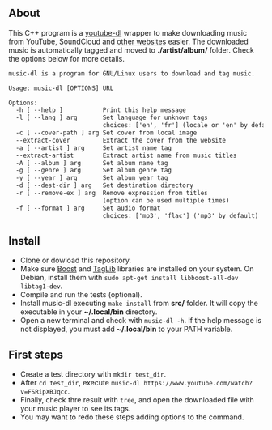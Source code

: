 ## About

This C++ program is a [youtube-dl](https://github.com/ytdl-org/youtube-dl) wrapper to make downloading music from YouTube, SoundCloud and [other websites](https://github.com/ytdl-org/youtube-dl/blob/master/docs/supportedsites.md) easier. The downloaded music is automatically tagged and moved to **./artist/album/** folder.
Check the options below for more details.

``` txt
music-dl is a program for GNU/Linux users to download and tag music.

Usage: music-dl [OPTIONS] URL

Options:
  -h [ --help ]           Print this help message
  -l [ --lang ] arg       Set language for unknown tags 
                          choices: ['en', 'fr'] (locale or 'en' by default)
  -c [ --cover-path ] arg Set cover from local image
  --extract-cover         Extract the cover from the website
  -a [ --artist ] arg     Set artist name tag
  --extract-artist        Extract artist name from music titles
  -A [ --album ] arg      Set album name tag
  -g [ --genre ] arg      Set album genre tag
  -y [ --year ] arg       Set album year tag
  -d [ --dest-dir ] arg   Set destination directory
  -r [ --remove-ex ] arg  Remove expression from titles
                          (option can be used multiple times)
  -f [ --format ] arg     Set audio format
                          choices: ['mp3', 'flac'] ('mp3' by default)
```

## Install

- Clone or dowload this repository.
- Make sure [Boost](https://www.boost.org/) and [TagLib](https://taglib.org/) libraries are installed on your system. On Debian, install them with `sudo apt-get install libboost-all-dev libtag1-dev`.
- Compile and run the tests (optional).
- Install music-dl executing `make install` from **src/** folder. It will copy the executable in your **~/.local/bin** directory.
- Open a new terminal and check with `music-dl -h`. If the help message is not displayed, you must add **~/.local/bin** to your PATH variable.


## First steps

- Create a test directory with `mkdir test_dir`.
- After `cd test_dir`, execute `music-dl https://www.youtube.com/watch?v=FSRipXBJqcc`.
- Finally, check thre result with `tree`, and open the downloaded file with your music player to see its tags.
- You may want to redo these steps adding options to the command.
